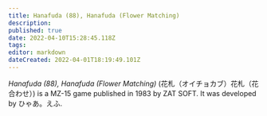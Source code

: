 ```yaml
---
title: Hanafuda (88), Hanafuda (Flower Matching)
description: 
published: true
date: 2022-04-10T15:28:45.118Z
tags: 
editor: markdown
dateCreated: 2022-04-01T18:19:49.101Z
---
```


_Hanafuda (88), Hanafuda (Flower Matching)_ (<span lang='ja'>花札（オイチョカブ）花札（花合わせ）</span>) is a MZ-15 game published in 1983 by ZAT SOFT.
It was developed by ひゃあ。えふ.
